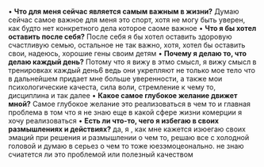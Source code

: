 • **Что для меня сейчас является самым важным в жизни?** 
Думаю сейчас самое важное для меня это спорт, хотя не могу быть уверен, как будто нет конкретного дела которое саоме важное
• **Что я бы хотел оставить после себя?**
После себя я бы хотел оставить здоровую счастливую семью, остальное не так важно, хотя, хотел бы оставить свои, надеюсь, хорошие гены своим детям
• **Почему я делаю то, что делаю каждый день?**
Потому что я вижу в этмо смысл, я вижу смысл в тренировках каждый день6 ведь они укрепляют не только мое тело что в дальнейшем придает мне больше уверенности, а также мои психологические качеста, сила воли, стремление к чему то, дисциплина и так далее
• **Какое самое глубокое желание движет мной?**
Самое глубокое желание это реализоваться в чем то и главная проблема в том что я не знаю еще в какой сфере жизни комерции я хочу реализоваться
• **Есть ли что-то, чего я избегаю в своих размышлениях и действиях?**
да, я , как мне кажется изюегаю своих эмаций при решения и размышлении о чем то, решаю все с холодной головой и думаю в серьез о чем то тоже юезэмоцеонально. не знаю счиатется ли это проблемой или полезный качеством
